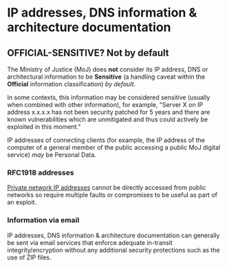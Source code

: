 # IP addresses, DNS information &amp; architecture documentation

## OFFICIAL-SENSITIVE? Not by default

The Ministry of Justice \(MoJ\) does **not** consider its IP address, DNS or architectural information to be **Sensitive** \(a handling caveat within the **Official** information classification\) *by default*.

In some contexts, this information may be considered sensitive \(usually when combined with other information\), for example, "Server X on IP address x.x.x.x has not been security patched for 5 years and there are known vulnerabilities which are unmitigated and thus could actively be exploited in this moment."

IP addresses of connecting clients \(for example, the IP address of the computer of a general member of the public accessing a public MoJ digital service\) *may* be Personal Data.

### RFC1918 addresses

[Private network IP addresses](https://en.wikipedia.org/wiki/Private_network) cannot be directly accessed from public networks so require multiple faults or compromises to be useful as part of an exploit.

### Information via email

IP addresses, DNS information &amp; architecture documentation can generally be sent via email services that enforce adequate in-transit integrity/encryption without any additional security protections such as the use of ZIP files.

